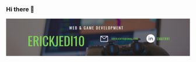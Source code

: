 ### Hi there 👋
![](/Banner_Github(3).PNG)
<!--
**erickjedi10/erickjedi10** is a ✨ _special_ ✨ repository because its `README.md` (this file) appears on your GitHub profile.

Here are some ideas to get you started:

![Unity](https://img.shields.io/badge/Unity-<LABEL>-<MESSAGE>-<COLOR>)
https://img.shields.io/github/languages/top/erickjedi10/erickjedi10?color=gree&label=Javascript&logo=95&logoColor=95&style=flat-square

- 🔭 I’m currently working on ...
- 🌱 I’m currently learning ...
- 👯 I’m looking to collaborate on ...
- 🤔 I’m looking for help with ...
- 💬 Ask me about ...
- 📫 How to reach me: ...
- 😄 Pronouns: ...
- ⚡ Fun fact: ...
-->
